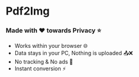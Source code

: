 # Pdf2Img
### Made with ❤️ towards Privacy ⭐
- Works within your browser 🌐
- Data stays in your PC, Nothing is uploaded 📤❌
- No tracking & No ads 🚫
- Instant conversion ⚡
